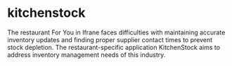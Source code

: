 # kitchenstock
The restaurant For You in Ifrane faces difficulties with maintaining accurate inventory updates and finding proper supplier contact times to prevent stock depletion. The restaurant-specific application KitchenStock aims to address inventory management needs of this industry.
